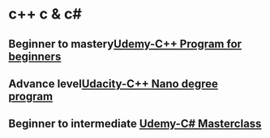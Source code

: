 # c++ c & c#

## Beginner to mastery[Udemy-C++ Program for beginners]()
## Advance level[Udacity-C++ Nano degree program](https://drive.google.com/drive/folders/1BFkKi9nm2UshLlt5zW7mGZI2JH2dE39k?usp=sharing)
## Beginner to intermediate [Udemy-C# Masterclass](https://drive.google.com/drive/folders/1-jpFUQaxMTYxULraI2-uWKEOt7FnvoJT?usp=sharing)
